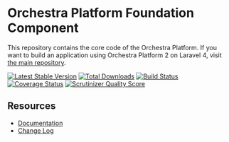 Orchestra Platform Foundation Component
==============

This repository contains the core code of the Orchestra Platform. If you want to build an application using Orchestra Platform 2 on Laravel 4, visit [the main repository](https://github.com/orchestral/platform).

[![Latest Stable Version](https://poser.pugx.org/orchestra/foundation/v/stable.png)](https://packagist.org/packages/orchestra/foundation) 
[![Total Downloads](https://poser.pugx.org/orchestra/foundation/downloads.png)](https://packagist.org/packages/orchestra/foundation) 
[![Build Status](https://travis-ci.org/orchestral/foundation.png?branch=master)](https://travis-ci.org/orchestral/foundation) 
[![Coverage Status](https://coveralls.io/repos/orchestral/foundation/badge.png?branch=master)](https://coveralls.io/r/orchestral/foundation?branch=master) 
[![Scrutinizer Quality Score](https://scrutinizer-ci.com/g/orchestral/foundation/badges/quality-score.png?s=cc2048844a07394f46e9825e782a653dca8a783e)](https://scrutinizer-ci.com/g/orchestral/foundation/) 

## Resources

* [Documentation](http://orchestraplatform.com/docs/2.0)
* [Change Log](http://orchestraplatform.com/docs/2.0/components/foundation/changes#v2.1)
